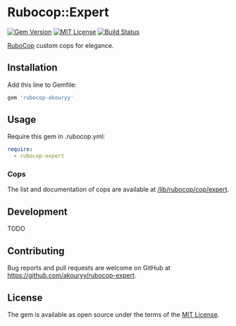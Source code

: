 # Rubocop::Expert

[![Gem Version](https://badge.fury.io/rb/rubocop-expert.svg)](https://badge.fury.io/rb/rubocop-expert)
[![MIT License](https://img.shields.io/badge/license-MIT-blue.svg)](LICENSE.txt)
[![Build Status](https://travis-ci.org/akouryy/rubocop-expert.svg?branch=master)](https://travis-ci.org/akouryy/rubocop-expert)

[RuboCop](https://github.com/rubocop-hq/rubocop/) custom cops for elegance.

## Installation

Add this line to Gemfile:

```ruby
gem 'rubocop-akouryy'
```

## Usage

Require this gem in .rubocop.yml:

```yaml
require:
  - rubocop-expert
```

### Cops

The list and documentation of cops are available at
[/lib/rubocop/cop/expert](https://github.com/akouryy/rubocop-expert/tree/master/lib/rubocop/cop/expert).

## Development

TODO

## Contributing

Bug reports and pull requests are welcome on GitHub at https://github.com/akouryy/rubocop-expert.

## License

The gem is available as open source under the terms of the [MIT License](https://opensource.org/licenses/MIT).
